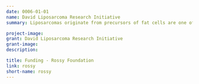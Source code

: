 ```yaml
---
date: 0006-01-01
name: David Liposarcoma Research Initiative
summary: Liposarcomas originate from precursors of fat cells are one of 250 types of sarcoma and are relatively rare, but they have few effective treatments. The David Liposarcoma Research Collaboration is led by DFCI Investigator [George Demtri](https://www.dfhcc.harvard.edu/insider/member-detail/member/george-d-demetri-md/) and aims to transform the treatment of this rare, underfunded, and understudied disease. As part of this effort, the LSP is collecting highly multiplexed images of liposarcomas before and after treatment.

project-image:
grant: David Liposarcoma Research Initiative
grant-image:
description:

title: Funding - Rossy Foundation
link: rossy
short-name: rossy
---
```


